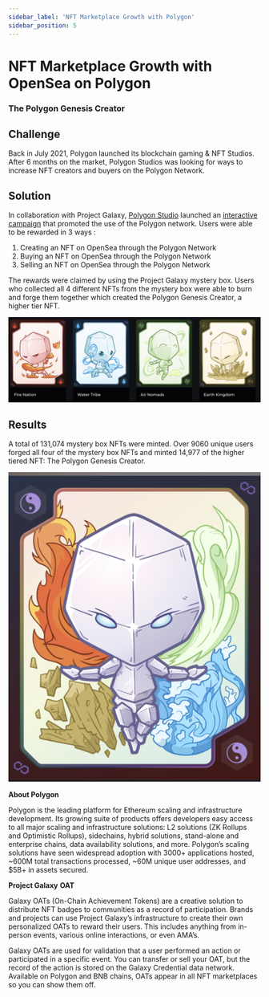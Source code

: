 ```yaml
---
sidebar_label: 'NFT Marketplace Growth with Polygon'
sidebar_position: 5
---
```


# NFT Marketplace Growth with OpenSea on Polygon

### The Polygon Genesis Creator

## Challenge

Back in July 2021, Polygon launched its blockchain gaming & NFT Studios. After 6 months on the market, Polygon Studios was looking for ways to increase NFT creators and buyers on the Polygon Network.

## Solution

In collaboration with Project Galaxy, [Polygon Studio](https://twitter.com/polygonstudios) launched an [interactive campaign](https://galaxy.eco/polygon) that promoted the use of the Polygon network. Users were able to be rewarded in 3 ways :

1. Creating an NFT on OpenSea through the Polygon Network
2. Buying an NFT on OpenSea through the Polygon Network
3. Selling an NFT on OpenSea through the Polygon Network

The rewards were claimed by using the Project Galaxy mystery box.  Users who collected all 4 different NFTs from the mystery box were able to burn and forge them together which created the Polygon Genesis Creator, a higher tier NFT.

![Screen Shot 2022-03-31 at 10.59.51 PM.png](assets/Screen_Shot_2022-03-31_at_10.59.51_PM.png)

## Results

A total of 131,074 mystery box NFTs were minted. Over 9060 unique users forged all four of the mystery box NFTs and minted 14,977 of the higher tiered NFT: The Polygon Genesis Creator.

![Screen Shot 2022-03-31 at 11.00.56 PM.png](assets/Screen_Shot_2022-03-31_at_11.00.56_PM.png)

**About Polygon**

Polygon is the leading platform for Ethereum scaling and infrastructure development. Its growing suite of products offers developers easy access to all major scaling and infrastructure solutions: L2 solutions (ZK Rollups and Optimistic Rollups), sidechains, hybrid solutions, stand-alone and enterprise chains, data availability solutions, and more. Polygon’s scaling solutions have seen widespread adoption with 3000+ applications hosted, ~600M total transactions processed, ~60M unique user addresses, and $5B+ in assets secured.

**Project Galaxy** **OAT**

Galaxy OATs (On-Chain Achievement Tokens) are a creative solution to distribute NFT badges to communities as a record of participation. Brands and projects can use Project Galaxy’s infrastructure to create their own personalized OATs to reward their users. This includes anything from in-person events, various online interactions, or even AMA’s.

Galaxy OATs are used for validation that a user performed an action or participated in a specific event. You can transfer or sell your OAT, but the record of the action is stored on the Galaxy Credential data network. Available on Polygon and BNB chains, OATs appear in all NFT marketplaces so you can show them off.
